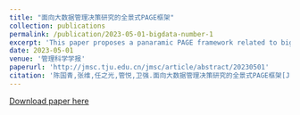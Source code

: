 ```yaml
---
title: "面向大数据管理决策研究的全景式PAGE框架"
collection: publications
permalink: /publication/2023-05-01-bigdata-number-1
excerpt: 'This paper proposes a panaramic PAGE framework related to big-data research on managerial decision-making.'
date: 2023-05-01
venue: '管理科学学报'
paperurl: 'http://jmsc.tju.edu.cn/jmsc/article/abstract/20230501'
citation: '陈国青,张维,任之光,管悦,卫强.面向大数据管理决策研究的全景式PAGE框架[J].管理科学学报,2023,(5):4~22'
---
```


[Download paper here](http://sophieyueguan.github.io/files/管理科学学报_2023.pdf)
